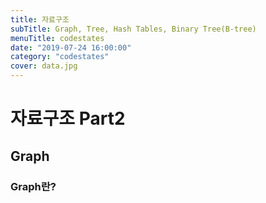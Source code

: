 ```yaml
---
title: 자료구조
subTitle: Graph, Tree, Hash Tables, Binary Tree(B-tree)
menuTitle: codestates
date: "2019-07-24 16:00:00"
category: "codestates"
cover: data.jpg
---
```


# 자료구조 Part2

## Graph

### Graph란?
